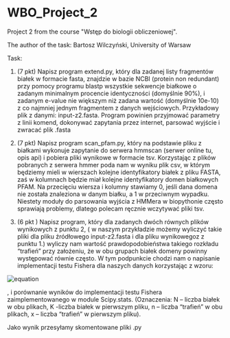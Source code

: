 # WBO_Project_2
Project 2 from the course "Wstęp do biologii obliczeniowej".

The author of the task: Bartosz Wilczyński, University of Warsaw

Task:

1. (7 pkt) Napisz program extend.py, który dla zadanej listy fragmentów białek w formacie fasta, znajdzie w bazie NCBI (protein non redundant)  przy pomocy programu blastp wszystkie sekwencje białkowe o zadanym minimalnym procencie identyczności (domyślnie 90%), i zadanym e-value nie większym niż zadana wartość (domyślnie 10e-10) z co najmniej jednym fragmentem z danych wejściowych.  Przykładowy plik z danymi: input-z2.fasta. Program powinien przyjmować parametry z linii komend, dokonywać zapytania przez internet, parsować wyjście i zwracać plik .fasta

2.   (7 pkt) Napisz program scan_pfam.py, który na podstawie pliku z białkami wykonuje zapytanie do serwera hmmscan (serwer online tu, opis api) i pobiera pliki wynikowe w formacie tsv. Korzystając z plików pobranych z serwera hmmer poda nam w wyniku plik csv, w którym będziemy mieli w wierszach kolejne identyfikatory białek z pliku FASTA, zaś w kolumnach będzie miał kolejne identyfikatory domen białkowych PFAM. Na przecięciu wiersza i kolumny stawiamy 0, jeśli dana domena nie została znaleziona w danym białku, a 1 w przeciwnym wypadku. Niestety moduły do parsowania wyjścia z HMMera w biopythonie często sprawiają problemy, dlatego polecam ręcznie wczytywać pliki tsv.

3.  (6 pkt ) Napisz program, który dla zadanych dwóch równych plików wynikowych z punktu 2, ( w naszym przykładzie możemy wyliczyć takie pliki dla pliku źródłowego input-z2.fasta i dla pliku wynikowegoz z punktu 1.) wyliczy nam wartość prawdopodobieństwa takiego rozkładu “trafień” przy założeniu, że w obu grupach białek domeny powinny występować równie często. W tym podpunkcie chodzi nam o napisanie implementacji testu Fishera dla naszych danych korzystając z wzoru:

![equation](./equation.png)

 , i porównanie wyników do implementacji testu Fishera zaimplementowanego w module Scipy.stats. (Oznaczenia: N – liczba białek w obu plikach, K -liczba białek w pierwszym pliku, n – liczba “trafień” w obu plikach, x – liczba “trafień” w pierwszym pliku).

Jako wynik przesyłamy skomentowane pliki .py
